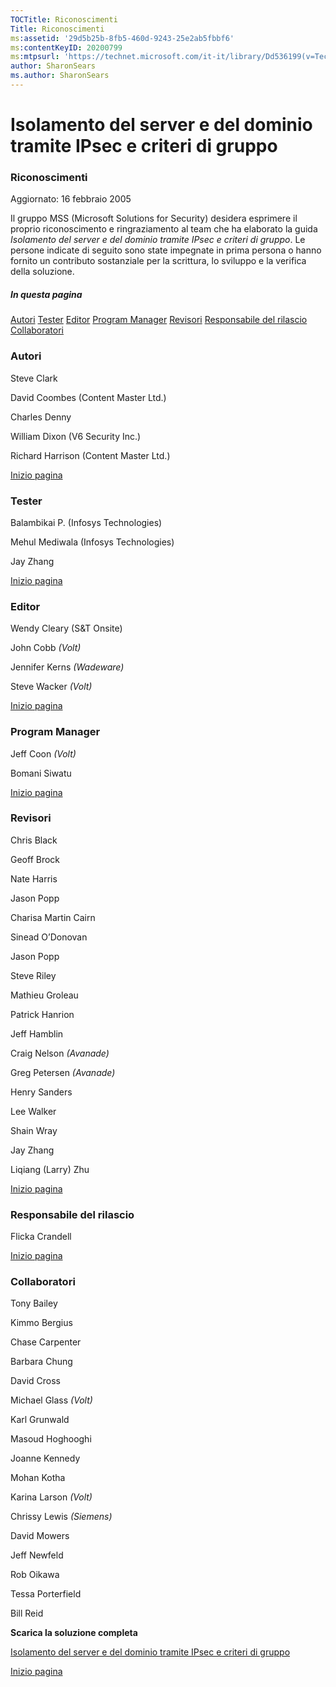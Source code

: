 ```yaml
---
TOCTitle: Riconoscimenti
Title: Riconoscimenti
ms:assetid: '29d5b25b-8fb5-460d-9243-25e2ab5fbbf6'
ms:contentKeyID: 20200799
ms:mtpsurl: 'https://technet.microsoft.com/it-it/library/Dd536199(v=TechNet.10)'
author: SharonSears
ms.author: SharonSears
---
```


Isolamento del server e del dominio tramite IPsec e criteri di gruppo
=====================================================================

### Riconoscimenti

Aggiornato: 16 febbraio 2005

Il gruppo MSS (Microsoft Solutions for Security) desidera esprimere il proprio riconoscimento e ringraziamento al team che ha elaborato la guida *Isolamento del server e del dominio tramite IPsec e criteri di gruppo*. Le persone indicate di seguito sono state impegnate in prima persona o hanno fornito un contributo sostanziale per la scrittura, lo sviluppo e la verifica della soluzione.

##### In questa pagina

[](#egaa)[Autori](#egaa)
[](#efaa)[Tester](#efaa)
[](#eeaa)[Editor](#eeaa)
[](#edaa)[Program Manager](#edaa)
[](#ecaa)[Revisori](#ecaa)
[](#ebaa)[Responsabile del rilascio](#ebaa)
[](#eaaa)[Collaboratori](#eaaa)

### Autori

Steve Clark

David Coombes
(Content Master Ltd.)

Charles Denny

William Dixon
(V6 Security Inc.)

Richard Harrison
(Content Master Ltd.)

[](#mainsection)[Inizio pagina](#mainsection)

### Tester

Balambikai P.
(Infosys Technologies)

Mehul Mediwala
(Infosys Technologies)

Jay Zhang

[](#mainsection)[Inizio pagina](#mainsection)

### Editor

Wendy Cleary
(S&T Onsite)

John Cobb
*(Volt)*

Jennifer Kerns
*(Wadeware)*

Steve Wacker
*(Volt)*

[](#mainsection)[Inizio pagina](#mainsection)

### Program Manager

Jeff Coon
*(Volt)*

Bomani Siwatu

[](#mainsection)[Inizio pagina](#mainsection)

### Revisori

Chris Black

Geoff Brock

Nate Harris

Jason Popp

Charisa Martin Cairn

Sinead O’Donovan

Jason Popp

Steve Riley

Mathieu Groleau

Patrick Hanrion

Jeff Hamblin

Craig Nelson
*(Avanade)*

Greg Petersen
*(Avanade)*

Henry Sanders

Lee Walker

Shain Wray

Jay Zhang

Liqiang (Larry) Zhu

[](#mainsection)[Inizio pagina](#mainsection)

### Responsabile del rilascio

Flicka Crandell

[](#mainsection)[Inizio pagina](#mainsection)

### Collaboratori

Tony Bailey

Kimmo Bergius

Chase Carpenter

Barbara Chung

David Cross

Michael Glass
*(Volt)*

Karl Grunwald

Masoud Hoghooghi

Joanne Kennedy

Mohan Kotha

Karina Larson
*(Volt)*

Chrissy Lewis
*(Siemens)*

David Mowers

Jeff Newfeld

Rob Oikawa

Tessa Porterfield

Bill Reid

**Scarica la soluzione completa**

[Isolamento del server e del dominio tramite IPsec e criteri di gruppo](http://go.microsoft.com/fwlink/?linkid=33947)

[](#mainsection)[Inizio pagina](#mainsection)
